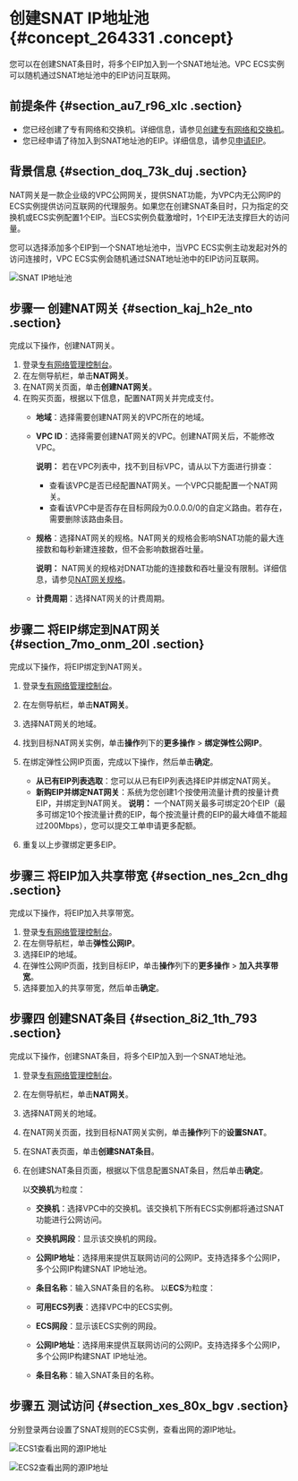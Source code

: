 # 创建SNAT IP地址池 {#concept_264331 .concept}

您可以在创建SNAT条目时，将多个EIP加入到一个SNAT地址池。VPC ECS实例可以随机通过SNAT地址池中的EIP访问互联网。

## 前提条件 {#section_au7_r96_xlc .section}

-   您已经创建了专有网络和交换机。详细信息，请参见[创建专有网络和交换机](../../../../intl.zh-CN/专有网络和交换机/管理专有网络/创建专有网络.md#section_ufw_rhv_rdb)。
-   您已经申请了待加入到SNAT地址池的EIP。详细信息，请参见[申请EIP](../../../../intl.zh-CN/用户指南/申请EIP/申请新EIP.md#)。

## 背景信息 {#section_doq_73k_duj .section}

NAT网关是一款企业级的VPC公网网关，提供SNAT功能，为VPC内无公网IP的ECS实例提供访问互联网的代理服务。如果您在创建SNAT条目时，只为指定的交换机或ECS实例配置1个EIP。当ECS实例负载激增时，1个EIP无法支撑巨大的访问量。

您可以选择添加多个EIP到一个SNAT地址池中，当VPC ECS实例主动发起对外的访问连接时，VPC ECS实例会随机通过SNAT地址池中的EIP访问互联网。

![SNAT IP地址池](http://static-aliyun-doc.oss-cn-hangzhou.aliyuncs.com/assets/img/217943/156878866547136_zh-CN.png)

## 步骤一 创建NAT网关 {#section_kaj_h2e_nto .section}

完成以下操作，创建NAT网关。

1.  登录[专有网络管理控制台](https://vpcnext.console.aliyun.com/nat/)。
2.  在左侧导航栏，单击**NAT网关**。
3.  在NAT网关页面，单击**创建NAT网关**。
4.  在购买页面，根据以下信息，配置NAT网关并完成支付。
    -   **地域**：选择需要创建NAT网关的VPC所在的地域。
    -   **VPC ID**：选择需要创建NAT网关的VPC。创建NAT网关后，不能修改VPC。

        **说明：** 若在VPC列表中，找不到目标VPC，请从以下方面进行排查：

        -   查看该VPC是否已经配置NAT网关。一个VPC只能配置一个NAT网关。
        -   查看该VPC中是否存在目标网段为0.0.0.0/0的自定义路由。若存在，需要删除该路由条目。
    -   **规格**：选择NAT网关的规格。NAT网关的规格会影响SNAT功能的最大连接数和每秒新建连接数，但不会影响数据吞吐量。

        **说明：** NAT网关的规格对DNAT功能的连接数和吞吐量没有限制。详细信息，请参见[NAT网关规格](../../../../intl.zh-CN/用户指南/NAT网关规格.md#)。

    -   **计费周期**：选择NAT网关的计费周期。

## 步骤二 将EIP绑定到NAT网关 {#section_7mo_onm_20l .section}

完成以下操作，将EIP绑定到NAT网关。

1.  登录[专有网络管理控制台](https://vpcnext.console.aliyun.com/nat/)。
2.  在左侧导航栏，单击**NAT网关**。
3.  选择NAT网关的地域。
4.  找到目标NAT网关实例，单击**操作**列下的**更多操作** \> **绑定弹性公网IP**。
5.  在绑定弹性公网IP页面，完成以下操作，然后单击**确定**。

    -   **从已有EIP列表选取**：您可以从已有EIP列表选择EIP并绑定NAT网关。
    -   **新购EIP并绑定NAT网关**：系统为您创建1个按使用流量计费的按量计费EIP，并绑定到NAT网关。
    **说明：** 一个NAT网关最多可绑定20个EIP（最多可绑定10个按流量计费的EIP，每个按流量计费的EIP的最大峰值不能超过200Mbps），您可以提交工单申请更多配额。

6.  重复以上步骤绑定更多EIP。

## 步骤三 将EIP加入共享带宽 {#section_nes_2cn_dhg .section}

完成以下操作，将EIP加入共享带宽。

1.  登录[专有网络管理控制台](https://vpcnext.console.aliyun.com/nat/)。
2.  在左侧导航栏，单击**弹性公网IP**。
3.  选择EIP的地域。
4.  在弹性公网IP页面，找到目标EIP，单击**操作**列下的**更多操作** \> **加入共享带宽**。
5.  选择要加入的共享带宽，然后单击**确定**。

## 步骤四 创建SNAT条目 {#section_8i2_1th_793 .section}

完成以下操作，创建SNAT条目，将多个EIP加入到一个SNAT地址池。

1.  登录[专有网络管理控制台](https://vpcnext.console.aliyun.com/nat/)。
2.  在左侧导航栏，单击**NAT网关**。
3.  选择NAT网关的地域。
4.  在NAT网关页面，找到目标NAT网关实例，单击**操作**列下的**设置SNAT**。
5.  在SNAT表页面，单击**创建SNAT条目**。
6.  在创建SNAT条目页面，根据以下信息配置SNAT条目，然后单击**确定**。

    以**交换机**为粒度：

    -   **交换机**：选择VPC中的交换机。该交换机下所有ECS实例都将通过SNAT功能进行公网访问。
    -   **交换机网段**：显示该交换机的网段。
    -   **公网IP地址**：选择用来提供互联网访问的公网IP。支持选择多个公网IP，多个公网IP构建SNAT IP地址池。
    -   **条目名称**：输入SNAT条目的名称。
    以**ECS**为粒度：

    -   **可用ECS列表**：选择VPC中的ECS实例。
    -   **ECS网段**：显示该ECS实例的网段。
    -   **公网IP地址**：选择用来提供互联网访问的公网IP。支持选择多个公网IP，多个公网IP构建SNAT IP地址池。
    -   **条目名称**：输入SNAT条目的名称。

## 步骤五 测试访问 {#section_xes_80x_bgv .section}

分别登录两台设置了SNAT规则的ECS实例，查看出网的源IP地址。

![ECS1查看出网的源IP地址](http://static-aliyun-doc.oss-cn-hangzhou.aliyuncs.com/assets/img/217943/156878866547157_zh-CN.png)

![ECS2查看出网的源IP地址](http://static-aliyun-doc.oss-cn-hangzhou.aliyuncs.com/assets/img/217943/156878866547158_zh-CN.png)

